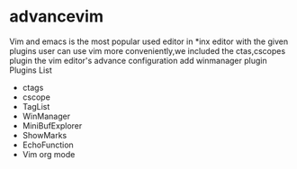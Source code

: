 advancevim
==========
Vim and emacs is the most popular used editor in *inx editor
with the given plugins user can use vim more conveniently,we included the ctas,cscopes plugin
the vim editor's advance configuration
add winmanager plugin
Plugins List
- ctags
- cscope
- TagList
- WinManager
- MiniBufExplorer
- ShowMarks
- EchoFunction
- Vim org mode
